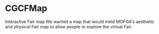 # CGCFMap
Interactive Fair map
We wanted a map that would meld MOFGA's aesthetic and physical Fair map to allow people to explore the virtual Fair.
